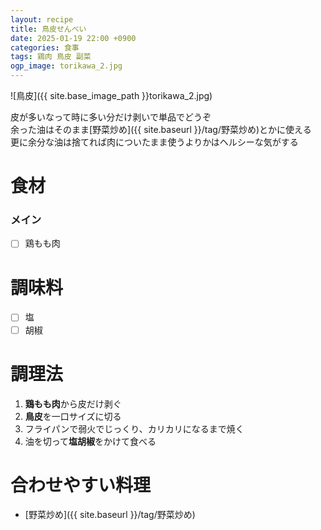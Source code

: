 ```yaml
---
layout: recipe
title: 鳥皮せんべい
date: 2025-01-19 22:00 +0900
categories: 食事
tags: 鶏肉 鳥皮 副菜
ogp_image: torikawa_2.jpg
---
```

![鳥皮]({{ site.base_image_path }}torikawa_2.jpg)

皮が多いなって時に多い分だけ剥いで単品でどうぞ  
余った油はそのまま[野菜炒め]({{ site.baseurl }}/tag/野菜炒め)とかに使える  
更に余分な油は捨てれば肉についたまま使うよりかはヘルシーな気がする  

# 食材
### メイン
- [ ] 鶏もも肉

# 調味料
- [ ] 塩
- [ ] 胡椒

# 調理法
1. **鶏もも肉**から皮だけ剥ぐ
2. **鳥皮**を一口サイズに切る
3. フライパンで弱火でじっくり、カリカリになるまで焼く
4. 油を切って**塩胡椒**をかけて食べる

# 合わせやすい料理
- [野菜炒め]({{ site.baseurl }}/tag/野菜炒め)